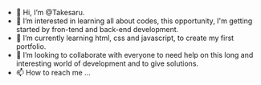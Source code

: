 - 👋 Hi, I’m @Takesaru.
- 👀 I’m interested in learning all about codes, this opportunity, I'm getting started by fron-tend and back-end development.
- 🌱 I’m currently learning html, css and javascript, to create my first portfolio.
- 💞️ I’m looking to collaborate with everyone to need help on this long and interesting world of development and to give solutions.
- 📫 How to reach me ...

<!---
Takesaru/Takesaru is a ✨ special ✨ repository because its `README.md` (this file) appears on your GitHub profile.
You can click the Preview link to take a look at your changes.
--->
